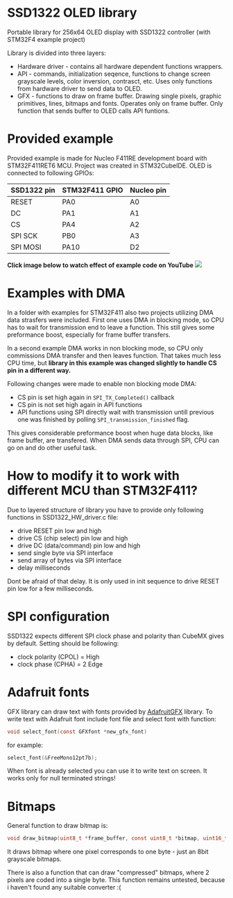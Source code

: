 # SSD1322 OLED library
Portable library for 256x64 OLED display with SSD1322 controller (with STM32F4 example project)

Library is divided into three layers:
  - Hardware driver - contains all hardware dependent functions wrappers.
  - API - commands, initialization seqence, functions to change screen grayscale levels, color inversion, contrasct, etc. Uses only functions from hardware driver to send data to OLED.
  - GFX - functions to draw on frame buffer. Drawing single pixels, graphic primitives, lines, bitmaps and fonts. Operates only on frame buffer. Only function that sends buffer to OLED calls API funtions.

# Provided example
Provided example is made for Nucleo F411RE development board with STM32F411RET6 MCU. Project was created in STM32CubeIDE. OLED is connected to following GPIOs:

| SSD1322 pin | STM32F411 GPIO | Nucleo pin |
| ------- | ------ | ----- |
| RESET   | PA0  | A0 |
| DC      | PA1  | A1 |
| CS      | PA4  | A2 |
| SPI SCK | PB0  | A3 |
| SPI MOSI| PA10 | D2 |

**Click image below to watch effect of example code on YouTube**
[![](http://img.youtube.com/vi/iXRTsFQyKdo/0.jpg)](http://www.youtube.com/watch?v=iXRTsFQyKdo "SSD1322 presentation")

# Examples with DMA
In a folder with examples for STM32F411 also two projects utilizing DMA data strasfers were included. First one uses DMA in blocking mode, so CPU has to wait for transmission end to leave a function. This still gives some preformance boost, especially for frame buffer transfers.

In a second example DMA works in non blocking mode, so CPU only commissions DMA transfer and then leaves function. That takes much less CPU time, but **library in this example was changed slightly to handle CS pin in a different way.**

Following changes were made to enable non blocking mode DMA:
  - CS pin is set high again in ```SPI_TX_Completed()``` callback
  - CS pin is not set high again in API functions
  - API functions using SPI directly wait with transmission untill previous one was finished by polling ```SPI_transmission_finished``` flag.

This gives considerable preformance boost when huge data blocks, like frame buffer, are transfered. When DMA sends data through SPI, CPU can go on and do other useful task.

# How to modify it to work with different MCU than STM32F411?
Due to layered structure of library you have to provide only following functions in SSD1322_HW_driver.c file:
  - drive RESET pin low and high
  - drive CS (chip select) pin low and high
  - drive DC (data/command) pin low and high
  - send single byte via SPI interface
  - send array of bytes via SPI interface
  - delay milliseconds
  
Dont be afraid of that delay. It is only used in init sequence to drive RESET pin low for a few milliseconds. 
# SPI configuration
SSD1322 expects different SPI clock phase and polarity than CubeMX gives by default. Setting should be following:
   - clock polarity (CPOL) = High
   - clock phase (CPHA) = 2 Edge 

# Adafruit fonts
GFX library can draw text with fonts provided by [AdafruitGFX][AdafruitGFX] library. To write text with Adafruit font include font file and select font with function:
```c
void select_font(const GFXfont *new_gfx_font)
```
for example:
```c
select_font(&FreeMono12pt7b);
```
When font is already selected you can use it to write text on screen. It works only for null terminated strings!

# Bitmaps
General function to draw bitmap is:
```c
void draw_bitmap(uint8_t *frame_buffer, const uint8_t *bitmap, uint16_t x0, uint16_t y0, uint16_t x_size, uint16_t y_size);
```
It draws bitmap where one pixel corresponds to one byte - just an 8bit grayscale bitmaps.

There is also a function that can draw "compressed" bitmaps, where 2 pixels are coded into a single byte. This function remains untested, because i haven't found any suitable converter :(


[//]: #
   [AdafruitGFX]: <https://github.com/adafruit/Adafruit-GFX-Library> 